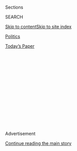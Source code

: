 <div id="app">

<div>

<div>

<div>

<div class="NYTAppHideMasthead css-1q2w90k e1suatyy0">

<div class="section css-ui9rw0 e1suatyy2">

<div class="css-eph4ug er09x8g0">

<div class="css-6n7j50">

</div>

<span class="css-1dv1kvn">Sections</span>

<div class="css-10488qs">

<span class="css-1dv1kvn">SEARCH</span>

</div>

[Skip to content](#site-content)[Skip to site
index](#site-index)

</div>

<div id="masthead-section-label" class="css-1wr3we4 eaxe0e00">

[Politics](https://www.nytimes.com/section/politics)

</div>

<div class="css-10698na e1huz5gh0">

</div>

</div>

<div id="masthead-bar-one" class="section hasLinks css-15hmgas e1csuq9d3">

<div class="css-uqyvli e1csuq9d0">

</div>

<div class="css-1uqjmks e1csuq9d1">

</div>

<div class="css-9e9ivx">

[](https://myaccount.nytimes.com/auth/login?response_type=cookie&client_id=vi)

</div>

<div class="css-1bvtpon e1csuq9d2">

[Today’s
Paper](https://www.nytimes.com/section/todayspaper)

</div>

</div>

</div>

</div>

<div data-aria-hidden="false">

<div id="site-content" data-role="main">

<div>

<div class="css-1aor85t" style="opacity:0.000000001;z-index:-1;visibility:hidden">

<div class="css-1hqnpie">

<div class="css-epjblv">

<span class="css-17xtcya">[Politics](/section/politics)</span><span class="css-x15j1o">|</span><span class="css-fwqvlz">Obama
Won’t Stay at Waldorf Astoria for U.N. Event; Security Concerns Are
Cited</span>

</div>

<div class="css-k008qs">

<div class="css-1iwv8en">

<span class="css-18z7m18"></span>

<div>

</div>

</div>

<span class="css-1n6z4y">https://nyti.ms/1KgPTyN</span>

<div class="css-1705lsu">

<div class="css-4xjgmj">

<div class="css-4skfbu" data-role="toolbar" data-aria-label="Social Media Share buttons, Save button, and Comments Panel with current comment count" data-testid="share-tools">

  - 
  - 
  - 
  - 
    
    <div class="css-6n7j50">
    
    </div>

  - 

</div>

</div>

</div>

</div>

</div>

</div>

<div class="css-13pd83m">

</div>

<div id="top-wrapper" class="css-1sy8kpn">

<div id="top-slug" class="css-l9onyx">

Advertisement

</div>

[Continue reading the main
story](#after-top)

<div class="ad top-wrapper" style="text-align:center;height:100%;display:block;min-height:250px">

<div id="top" class="place-ad" data-position="top" data-size-key="top">

</div>

</div>

<div id="after-top">

</div>

</div>

<div id="sponsor-wrapper" class="css-1hyfx7x">

<div id="sponsor-slug" class="css-19vbshk">

Supported by

</div>

[Continue reading the main
story](#after-sponsor)

<div id="sponsor" class="ad sponsor-wrapper" style="text-align:center;height:100%;display:block">

</div>

<div id="after-sponsor">

</div>

</div>

<div class="css-1vkm6nb ehdk2mb0">

# Obama Won’t Stay at Waldorf Astoria for U.N. Event; Security Concerns Are Cited

</div>

<div class="css-79elbk" data-testid="photoviewer-wrapper">

<div class="css-z3e15g" data-testid="photoviewer-wrapper-hidden">

</div>

<div class="css-1a48zt4 ehw59r15" data-testid="photoviewer-children">

![<span class="css-16f3y1r e13ogyst0" data-aria-hidden="true">Thales
Cadet, a doorman at the hotel, hailing a cab for a guest in June. The
hotel was bought by a company tied to China’s ruling elite, raising
spying concerns for the president’s visit next
week.</span><span class="css-cnj6d5 e1z0qqy90" itemprop="copyrightHolder"><span class="css-1ly73wi e1tej78p0">Credit...</span><span><span>Todd
Heisler/The New York
Times</span></span></span>](https://static01.nyt.com/images/2015/09/12/nyregion/WALDORF1/WALDORF1-articleLarge.jpg?quality=75&auto=webp&disable=upscale)

</div>

</div>

<div class="css-xt80pu e12qa4dv0">

<div class="css-18e8msd">

<div class="css-vp77d3 epjyd6m0">

<div class="css-1baulvz">

By [<span class="css-1baulvz last-byline" itemprop="name">Matthew
Rosenberg</span>](http://www.nytimes.com/by/matthew-rosenberg)

</div>

</div>

  - Sept. 11,
    2015

  - 
    
    <div class="css-4xjgmj">
    
    <div class="css-d8bdto" data-role="toolbar" data-aria-label="Social Media Share buttons, Save button, and Comments Panel with current comment count" data-testid="share-tools">
    
      - 
      - 
      - 
      - 
        
        <div class="css-6n7j50">
        
        </div>
    
      - 
    
    </div>
    
    </div>

</div>

</div>

<div class="section meteredContent css-1r7ky0e" name="articleBody" itemprop="articleBody">

<div class="css-1fanzo5 StoryBodyCompanionColumn">

<div class="css-53u6y8">

WASHINGTON — With Chinese spies rummaging through White House emails,
[President
Obama](http://topics.nytimes.com/top/reference/timestopics/people/o/barack_obama/index.html?inline=nyt-per "More articles about Barack Obama")
has decided not to risk making their spying any easier: He will break
with tradition and abandon the [Waldorf
Astoria](http://waldorfastoria3.hilton.com/en/hotels/new-york/waldorf-astoria-new-york-NYCWAWA/index.html),
which was bought last year by Chinese investors with [deep
ties](http://dealbook.nytimes.com/2014/10/08/chinese-return-to-the-waldorf-with-2-billion/)
to Beijing’s ruling elite, when he attends the United Nations General
Assembly next week.

Mr. Obama and other officials will instead take up residence a few
blocks away at the [Lotte New York
Palace](http://www.lottenypalace.com/?chebs=gl-thenewyorkpalace), whose
owners are South Korean. The White House and the State Department, while
vague about the reasons for the change, cited several factors, including
security concerns.

Why else “would you not stay at the Waldorf?” said a senior State
Department official, who spoke on the condition of anonymity to talk
openly about the new arrangements. “Who would make that choice for any
other reason?”

</div>

</div>

<div class="css-1fanzo5 StoryBodyCompanionColumn">

<div class="css-53u6y8">

The hotel’s owner, the [Anbang Insurance
Group,](http://fortune.com/2014/10/07/who-is-anbang-insurance-the-new-owner-of-new-yorks-waldorf-astoria/)
may not be a household name in China or the United States, but it is
highly connected in China. Its chairman is the husband of the
granddaughter of [Deng
Xiaoping](http://topics.nytimes.com/top/reference/timestopics/people/d/deng_xiaoping/index.html?8qa),
who was China’s leader from 1978 to 1992. Its board of directors
includes [Chen
Xiaolu](http://www.nytimes.com/2013/12/07/world/asia/a-student-leader-in-maos-cultural-revolution.html),
a former officer in the People’s Liberation Army who is the son of
Marshal Chen Yi, a revolutionary military commander who later served as
foreign minister.

</div>

</div>

<div class="css-79elbk" data-testid="photoviewer-wrapper">

<div class="css-z3e15g" data-testid="photoviewer-wrapper-hidden">

</div>

<div class="css-1a48zt4 ehw59r15" data-testid="photoviewer-children">

![<span class="css-16f3y1r e13ogyst0" data-aria-hidden="true">Former
President Herbert Hoover welcoming President John F. Kennedy at his
Waldorf Astoria suite in
1961.</span><span class="css-cnj6d5 e1z0qqy90" itemprop="copyrightHolder"><span class="css-1ly73wi e1tej78p0">Credit...</span><span>Marty
Lederhandler/Associated
Press</span></span>](https://static01.nyt.com/images/2015/09/12/nyregion/yWALDORF2-sub/yWALDORF2-sub-articleLarge.jpg?quality=75&auto=webp&disable=upscale)

</div>

</div>

<div class="css-1fanzo5 StoryBodyCompanionColumn">

<div class="css-53u6y8">

Anbang’s deal to buy the hotel called for a major renovation, raising
concerns in Washington about whether it would remain a secure location
for official functions, despite the fact that its previous owner, Hilton
Worldwide, agreed to manage the hotel for the next 100 years.
Frustration has risen in Washington over [hacking attacks on government
databases](http://www.nytimes.com/2015/06/21/us/attack-gave-chinese-hackers-privileged-access-to-us-systems.html)
and email servers that officials have linked to China, including a
breach that exposed the personal data of millions of federal workers.

While officials have not specified what they fear could come of the
renovation, which has not yet begun, hotels have long represented a weak
link in security for traveling officials and others. When the president
stays in hotels, his security detail sets up a structure that a former
government official described as “something like a minisubmarine,” but
no setup can be entirely secure.

The Lotte New York Palace, like the Waldorf Astoria, is a luxury hotel
on the East Side of Manhattan, but the similarities end there.

For decades, the president and hundreds of other American officials have
descended on the Waldorf each September for the General Assembly,
securing whole floors for meetings. The Waldorf is among the world’s
best known hotels, and its guests regularly include celebrities and
world leaders. Every Chinese leader has stayed there since Mr. Deng
first visited the United States in 1974.

</div>

</div>

<div class="css-1fanzo5 StoryBodyCompanionColumn">

<div class="css-53u6y8">

An apartment on the 42nd floor of the hotel’s Waldorf Towers has served
as the official residence of the United States ambassador to the United
Nations for more than 50 years.

Apart from its guest register, the Waldorf is known for its lavish
décor. Its artwork, crystal chandeliers and gold doorknobs prompted
President Herbert Hoover to declare the Waldorf’s opening as “an event
in the advancement of hotels, even in New York City.”

That was in 1931, when the hotel was owned by the Astor family. It
eventually ended up in the hands of Hilton Worldwide, which last year
[sold it for $1.95 billion to
Anbang](http://www.nytimes.com/2014/10/07/nyregion/waldorf-astoria-hotel-to-be-sold-for-195-billion.html).

The State Department has not yet said whether it will renew its lease on
the ambassador’s residence, which expires this year.

But good enough for an ambassador does not necessarily mean the hotel is
up to presidential standards. When Mr. Obama and his family visited New
York in July, they stayed elsewhere.

“Obviously, there are a range of considerations that influence where the
president will stay when he’s not at the White House,” Josh Earnest, the
White House spokesman, told reporters on Friday. “Those considerations
include everything from available space to cost and to security.”

Pressed on whether the General Assembly decision was primarily driven by
security concerns, Mr. Earnest said: “At this point, I’m not at liberty
to detail the security considerations that may or may not have factored
into this particular decision.”

</div>

</div>

</div>

<div>

</div>

<div>

</div>

<div>

</div>

<div>

<div id="bottom-wrapper" class="css-1ede5it">

<div id="bottom-slug" class="css-l9onyx">

Advertisement

</div>

[Continue reading the main
story](#after-bottom)

<div id="bottom" class="ad bottom-wrapper" style="text-align:center;height:100%;display:block;min-height:90px">

</div>

<div id="after-bottom">

</div>

</div>

</div>

</div>

</div>

## Site Index

<div>

</div>

## Site Information Navigation

  - [© <span>2020</span> <span>The New York Times
    Company</span>](https://help.nytimes.com/hc/en-us/articles/115014792127-Copyright-notice)

<!-- end list -->

  - [NYTCo](https://www.nytco.com/)
  - [Contact
    Us](https://help.nytimes.com/hc/en-us/articles/115015385887-Contact-Us)
  - [Work with us](https://www.nytco.com/careers/)
  - [Advertise](https://nytmediakit.com/)
  - [T Brand Studio](http://www.tbrandstudio.com/)
  - [Your Ad
    Choices](https://www.nytimes.com/privacy/cookie-policy#how-do-i-manage-trackers)
  - [Privacy](https://www.nytimes.com/privacy)
  - [Terms of
    Service](https://help.nytimes.com/hc/en-us/articles/115014893428-Terms-of-service)
  - [Terms of
    Sale](https://help.nytimes.com/hc/en-us/articles/115014893968-Terms-of-sale)
  - [Site
    Map](https://spiderbites.nytimes.com)
  - [Help](https://help.nytimes.com/hc/en-us)
  - [Subscriptions](https://www.nytimes.com/subscription?campaignId=37WXW)

</div>

</div>

</div>

</div>
